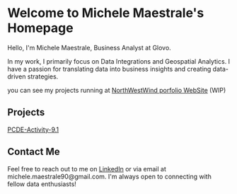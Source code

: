 # Welcome to Michele Maestrale's Homepage

Hello, I'm Michele Maestrale, Business Analyst at Glovo.

In my work, I primarily focus on Data Integrations and Geospatial Analytics. I have a passion for translating data into business insights and creating data-driven strategies.

you can see my projects running at [NorthWestWind porfolio WebSite](https://www.northwestwind.org) (WIP)

## Projects


[PCDE-Activity-9.1](https://michele1990.github.io/PCDE-Activity-9.1/)


## Contact Me

Feel free to reach out to me on [LinkedIn]([[https://www.linkedin.com/in/your-linkedin-profile](https://www.linkedin.com/in/michele-maestrale-3250b681/)]([https://www.linkedin.com/in/michele-maestrale-3250b681/](https://www.linkedin.com/in/michele-maestrale-3250b681/))) or via email at michele.maestrale90@gmail.com. I'm always open to connecting with fellow data enthusiasts!

